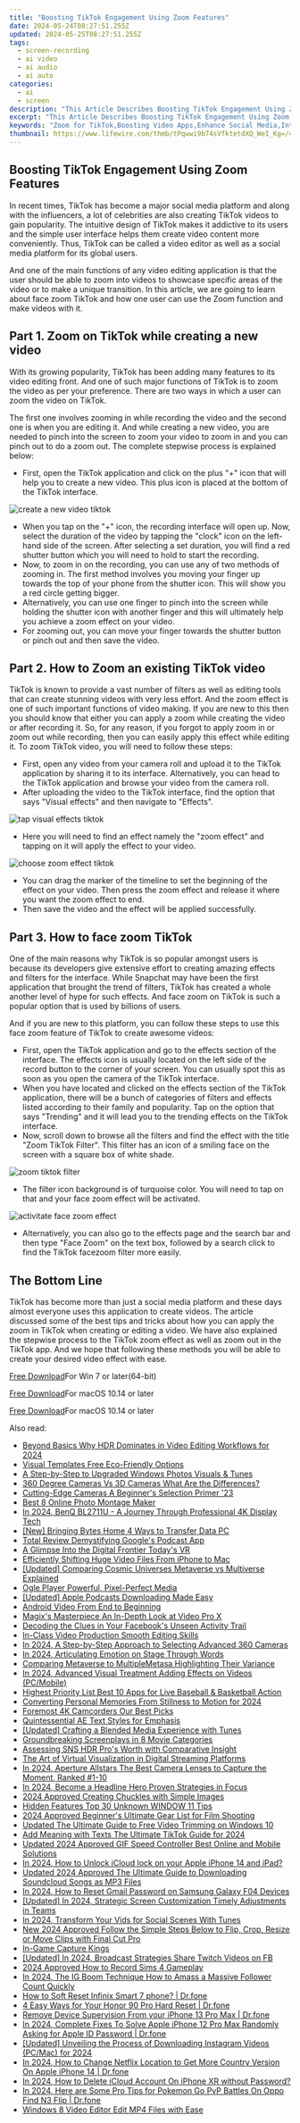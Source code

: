```yaml
---
title: "Boosting TikTok Engagement Using Zoom Features"
date: 2024-05-24T08:27:51.255Z
updated: 2024-05-25T08:27:51.255Z
tags: 
  - screen-recording
  - ai video
  - ai audio
  - ai auto
categories: 
  - ai
  - screen
description: "This Article Describes Boosting TikTok Engagement Using Zoom Features"
excerpt: "This Article Describes Boosting TikTok Engagement Using Zoom Features"
keywords: "Zoom for TikTok,Boosting Video Apps,Enhance Social Media,Interactive TikTok,Engaging Live Streams,Virtual Meetups on TikTok,Increase TikZoom Interaction"
thumbnail: https://www.lifewire.com/thmb/tPqwwi9b74sVfktetdXQ_WeI_Kg=/400x300/filters:no_upscale():max_bytes(150000):strip_icc()/how-to-reset-network-settings-on-mac-67f9ced141324211893514022b0229fb.jpg
---
```


## Boosting TikTok Engagement Using Zoom Features

In recent times, TikTok has become a major social media platform and along with the influencers, a lot of celebrities are also creating TikTok videos to gain popularity. The intuitive design of TikTok makes it addictive to its users and the simple user interface helps them create video content more conveniently. Thus, TikTok can be called a video editor as well as a social media platform for its global users.

And one of the main functions of any video editing application is that the user should be able to zoom into videos to showcase specific areas of the video or to make a unique transition. In this article, we are going to learn about face zoom TikTok and how one user can use the Zoom function and make videos with it.

## Part 1\. Zoom on TikTok while creating a new video

With its growing popularity, TikTok has been adding many features to its video editing front. And one of such major functions of TikTok is to zoom the video as per your preference. There are two ways in which a user can zoom the video on TikTok.

The first one involves zooming in while recording the video and the second one is when you are editing it. And while creating a new video, you are needed to pinch into the screen to zoom your video to zoom in and you can pinch out to do a zoom out. The complete stepwise process is explained below:

* First, open the TikTok application and click on the plus "+" icon that will help you to create a new video. This plus icon is placed at the bottom of the TikTok interface.

![create a new video tiktok](https://images.wondershare.com/filmora/article-images/2022/07/create-a-new-video-tiktok.jpg)

* When you tap on the "+" icon, the recording interface will open up. Now, select the duration of the video by tapping the "clock" icon on the left-hand side of the screen. After selecting a set duration, you will find a red shutter button which you will need to hold to start the recording.
* Now, to zoom in on the recording, you can use any of two methods of zooming in. The first method involves you moving your finger up towards the top of your phone from the shutter icon. This will show you a red circle getting bigger.
* Alternatively, you can use one finger to pinch into the screen while holding the shutter icon with another finger and this will ultimately help you achieve a zoom effect on your video.
* For zooming out, you can move your finger towards the shutter button or pinch out and then save the video.

## Part 2\. How to Zoom an existing TikTok video

TikTok is known to provide a vast number of filters as well as editing tools that can create stunning videos with very less effort. And the zoom effect is one of such important functions of video making. If you are new to this then you should know that either you can apply a zoom while creating the video or after recording it. So, for any reason, if you forgot to apply zoom in or zoom out while recording, then you can easily apply this effect while editing it. To zoom TikTok video, you will need to follow these steps:

* First, open any video from your camera roll and upload it to the TikTok application by sharing it to its interface. Alternatively, you can head to the TikTok application and browse your video from the camera roll.
* After uploading the video to the TikTok interface, find the option that says "Visual effects" and then navigate to "Effects".

![tap visual effects tiktok](https://images.wondershare.com/filmora/article-images/2022/07/tap-visual-effects-tiktok.jpg)

* Here you will need to find an effect namely the "zoom effect" and tapping on it will apply the effect to your video.

![choose zoom effect tiktok](https://images.wondershare.com/filmora/article-images/2022/07/choose-zoom-effect-tiktok.jpg)

* You can drag the marker of the timeline to set the beginning of the effect on your video. Then press the zoom effect and release it where you want the zoom effect to end.
* Then save the video and the effect will be applied successfully.

## Part 3\. How to face zoom TikTok

One of the main reasons why TikTok is so popular amongst users is because its developers give extensive effort to creating amazing effects and filters for the interface. While Snapchat may have been the first application that brought the trend of filters, TikTok has created a whole another level of hype for such effects. And face zoom on TikTok is such a popular option that is used by billions of users.

And if you are new to this platform, you can follow these steps to use this face zoom feature of TikTok to create awesome videos:

* First, open the TikTok application and go to the effects section of the interface. The effects icon is usually located on the left side of the record button to the corner of your screen. You can usually spot this as soon as you open the camera of the TikTok interface.
* When you have located and clicked on the effects section of the TikTok application, there will be a bunch of categories of filters and effects listed according to their family and popularity. Tap on the option that says "Trending" and it will lead you to the trending effects on the TikTok interface.
* Now, scroll down to browse all the filters and find the effect with the title "Zoom TikTok Filter". This filter has an icon of a smiling face on the screen with a square box of white shade.

![zoom tiktok filter](https://images.wondershare.com/filmora/article-images/2022/07/zoom-tiktok-filter.jpg)

* The filter icon background is of turquoise color. You will need to tap on that and your face zoom effect will be activated.

![activitate face zoom effect](https://images.wondershare.com/filmora/article-images/2022/07/activitate-face-zoom-effect.jpg)

* Alternatively, you can also go to the effects page and the search bar and then type "Face Zoom" on the text box, followed by a search click to find the TikTok facezoom filter more easily.

## The Bottom Line

TikTok has become more than just a social media platform and these days almost everyone uses this application to create videos. The article discussed some of the best tips and tricks about how you can apply the zoom in TikTok when creating or editing a video. We have also explained the stepwise process to the TikTok zoom effect as well as zoom out in the TikTok app. And we hope that following these methods you will be able to create your desired video effect with ease.

[Free Download](https://tools.techidaily.com/wondershare/filmora/download/)For Win 7 or later(64-bit)

[Free Download](https://tools.techidaily.com/wondershare/filmora/download/)For macOS 10.14 or later

</article

[Free Download](https://tools.techidaily.com/wondershare/filmora/download/)For macOS 10.14 or later

<ins class="adsbygoogle"
     style="display:block"
     data-ad-format="autorelaxed"
     data-ad-client="ca-pub-7571918770474297"
     data-ad-slot="1223367746"></ins>

<ins class="adsbygoogle"
     style="display:block"
     data-ad-format="autorelaxed"
     data-ad-client="ca-pub-7571918770474297"
     data-ad-slot="1223367746"></ins>



<ins class="adsbygoogle"
     style="display:block"
     data-ad-client="ca-pub-7571918770474297"
     data-ad-slot="8358498916"
     data-ad-format="auto"
     data-full-width-responsive="true"></ins>


<span class="atpl-alsoreadstyle">Also read:</span>
<div><ul>
<li><a href="https://extra-lessons.techidaily.com/beyond-basics-why-hdr-dominates-in-video-editing-workflows-for-2024/"><u>Beyond Basics  Why HDR Dominates in Video Editing Workflows for 2024</u></a></li>
<li><a href="https://extra-lessons.techidaily.com/visual-templates-free-eco-friendly-options/"><u>Visual Templates  Free Eco-Friendly Options</u></a></li>
<li><a href="https://extra-lessons.techidaily.com/a-step-by-step-to-upgraded-windows-photos-visuals-and-tunes/"><u>A Step-by-Step to Upgraded Windows Photos Visuals & Tunes</u></a></li>
<li><a href="https://extra-lessons.techidaily.com/1716199270453-360-degree-cameras-vs-3d-cameras-what-are-the-differences/"><u>360 Degree Cameras Vs 3D Cameras  What Are the Differences?</u></a></li>
<li><a href="https://extra-lessons.techidaily.com/cutting-edge-cameras-a-beginners-selection-primer-23/"><u>Cutting-Edge Cameras  A Beginner's Selection Primer '23</u></a></li>
<li><a href="https://extra-lessons.techidaily.com/best-8-online-photo-montage-maker/"><u>Best 8 Online Photo Montage Maker</u></a></li>
<li><a href="https://extra-lessons.techidaily.com/in-2024-benq-bl2711u-a-journey-through-professional-4k-display-tech/"><u>In 2024, BenQ BL2711U - A Journey Through Professional 4K Display Tech</u></a></li>
<li><a href="https://extra-lessons.techidaily.com/new-bringing-bytes-home-4-ways-to-transfer-data-pc/"><u>[New] Bringing Bytes Home  4 Ways to Transfer Data PC</u></a></li>
<li><a href="https://extra-lessons.techidaily.com/total-review-demystifying-googles-podcast-app/"><u>Total Review  Demystifying Google's Podcast App</u></a></li>
<li><a href="https://extra-lessons.techidaily.com/a-glimpse-into-the-digital-frontier-todays-vr/"><u>A Glimpse Into the Digital Frontier  Today's VR</u></a></li>
<li><a href="https://extra-lessons.techidaily.com/efficiently-shifting-huge-video-files-from-iphone-to-mac/"><u>Efficiently Shifting Huge Video Files From iPhone to Mac</u></a></li>
<li><a href="https://extra-lessons.techidaily.com/updated-comparing-cosmic-universes-metaverse-vs-multiverse-explained/"><u>[Updated] Comparing Cosmic Universes  Metaverse vs Multiverse Explained</u></a></li>
<li><a href="https://extra-lessons.techidaily.com/ogle-player-powerful-pixel-perfect-media/"><u>Ogle Player  Powerful, Pixel-Perfect Media</u></a></li>
<li><a href="https://extra-lessons.techidaily.com/updated-apple-podcasts-downloading-made-easy/"><u>[Updated] Apple Podcasts Downloading Made Easy</u></a></li>
<li><a href="https://extra-lessons.techidaily.com/android-video-from-end-to-beginning/"><u>Android Video  From End to Beginning</u></a></li>
<li><a href="https://extra-lessons.techidaily.com/magixs-masterpiece-an-in-depth-look-at-video-pro-x/"><u>Magix's Masterpiece  An In-Depth Look at Video Pro X</u></a></li>
<li><a href="https://extra-lessons.techidaily.com/decoding-the-clues-in-your-facebooks-unseen-activity-trail/"><u>Decoding the Clues in Your Facebook's Unseen Activity Trail</u></a></li>
<li><a href="https://extra-lessons.techidaily.com/in-class-video-production-smooth-editing-skills/"><u>In-Class Video Production  Smooth Editing Skills</u></a></li>
<li><a href="https://extra-lessons.techidaily.com/in-2024-a-step-by-step-approach-to-selecting-advanced-360-cameras/"><u>In 2024, A Step-by-Step Approach to Selecting Advanced 360 Cameras</u></a></li>
<li><a href="https://extra-lessons.techidaily.com/in-2024-articulating-emotion-on-stage-through-words/"><u>In 2024, Articulating Emotion on Stage Through Words</u></a></li>
<li><a href="https://extra-lessons.techidaily.com/comparing-metaverse-to-multiplemetasa-highlighting-their-variance/"><u>Comparing Metaverse to MultipleMetasa  Highlighting Their Variance</u></a></li>
<li><a href="https://extra-lessons.techidaily.com/in-2024-advanced-visual-treatment-adding-effects-on-videos-pcmobile/"><u>In 2024, Advanced Visual Treatment  Adding Effects on Videos (PC/Mobile)</u></a></li>
<li><a href="https://extra-lessons.techidaily.com/highest-priority-list-best-10-apps-for-live-baseball-and-basketball-action/"><u>Highest Priority List  Best 10 Apps for Live Baseball & Basketball Action</u></a></li>
<li><a href="https://extra-lessons.techidaily.com/converting-personal-memories-from-stillness-to-motion-for-2024/"><u>Converting Personal Memories  From Stillness to Motion for 2024</u></a></li>
<li><a href="https://extra-lessons.techidaily.com/foremost-4k-camcorders-our-best-picks/"><u>Foremost 4K Camcorders  Our Best Picks</u></a></li>
<li><a href="https://extra-lessons.techidaily.com/quintessential-ae-text-styles-for-emphasis/"><u>Quintessential AE Text Styles for Emphasis</u></a></li>
<li><a href="https://extra-lessons.techidaily.com/updated-crafting-a-blended-media-experience-with-tunes/"><u>[Updated] Crafting a Blended Media Experience with Tunes</u></a></li>
<li><a href="https://extra-lessons.techidaily.com/groundbreaking-screenplays-in-8-movie-categories/"><u>Groundbreaking Screenplays in 8 Movie Categories</u></a></li>
<li><a href="https://extra-lessons.techidaily.com/assessing-sns-hdr-pros-worth-with-comparative-insight/"><u>Assessing SNS HDR Pro's Worth with Comparative Insight</u></a></li>
<li><a href="https://extra-lessons.techidaily.com/the-art-of-virtual-visualization-in-digital-streaming-platforms/"><u>The Art of Virtual Visualization in Digital Streaming Platforms</u></a></li>
<li><a href="https://extra-lessons.techidaily.com/in-2024-aperture-allstars-the-best-camera-lenses-to-capture-the-moment-ranked-1-10/"><u>In 2024, Aperture Allstars  The Best Camera Lenses to Capture the Moment, Ranked #1-10</u></a></li>
<li><a href="https://extra-lessons.techidaily.com/in-2024-become-a-headline-hero-proven-strategies-in-focus/"><u>In 2024, Become a Headline Hero  Proven Strategies in Focus</u></a></li>
<li><a href="https://extra-lessons.techidaily.com/2024-approved-creating-chuckles-with-simple-images/"><u>2024 Approved  Creating Chuckles with Simple Images</u></a></li>
<li><a href="https://extra-lessons.techidaily.com/hidden-features-top-30-unknown-window-11-tips/"><u>Hidden Features  Top 30 Unknown WINDOW 11 Tips</u></a></li>
<li><a href="https://extra-lessons.techidaily.com/2024-approved-beginners-ultimate-gear-list-for-film-shooting/"><u>2024 Approved  Beginner's Ultimate Gear List for Film Shooting</u></a></li>
<li><a href="https://ai-vdieo-software.techidaily.com/updated-the-ultimate-guide-to-free-video-trimming-on-windows-10/"><u>Updated The Ultimate Guide to Free Video Trimming on Windows 10</u></a></li>
<li><a href="https://tiktok-video-recordings.techidaily.com/add-meaning-with-texts-the-ultimate-tiktok-guide-for-2024/"><u>Add Meaning with Texts  The Ultimate TikTok Guide for 2024</u></a></li>
<li><a href="https://smart-video-editing.techidaily.com/updated-2024-approved-gif-speed-controller-best-online-and-mobile-solutions/"><u>Updated 2024 Approved GIF Speed Controller Best Online and Mobile Solutions</u></a></li>
<li><a href="https://activate-lock.techidaily.com/in-2024-how-to-unlock-icloud-lock-on-your-apple-iphone-14-and-ipad-by-drfone-ios/"><u>In 2024, How to Unlock iCloud lock on your Apple iPhone 14 and iPad?</u></a></li>
<li><a href="https://video-creation-software.techidaily.com/updated-2024-approved-the-ultimate-guide-to-downloading-soundcloud-songs-as-mp3-files/"><u>Updated 2024 Approved The Ultimate Guide to Downloading Soundcloud Songs as MP3 Files</u></a></li>
<li><a href="https://android-unlock.techidaily.com/in-2024-how-to-reset-gmail-password-on-samsung-galaxy-f04-devices-by-drfone-android/"><u>In 2024, How to Reset Gmail Password on Samsung Galaxy F04 Devices</u></a></li>
<li><a href="https://screen-recording.techidaily.com/updated-in-2024-strategic-screen-customization-timely-adjustments-in-teams/"><u>[Updated] In 2024, Strategic Screen Customization  Timely Adjustments in Teams</u></a></li>
<li><a href="https://facebook-video-recording.techidaily.com/in-2024-transform-your-vids-for-social-scenes-with-tunes/"><u>In 2024, Transform Your Vids for Social Scenes With Tunes</u></a></li>
<li><a href="https://ai-video-apps.techidaily.com/new-2024-approved-follow-the-simple-steps-below-to-flip-crop-resize-or-move-clips-with-final-cut-pro/"><u>New 2024 Approved Follow the Simple Steps Below to Flip, Crop, Resize or Move Clips with Final Cut Pro</u></a></li>
<li><a href="https://video-capture.techidaily.com/in-game-capture-kings/"><u>In-Game Capture Kings</u></a></li>
<li><a href="https://facebook-video-recording.techidaily.com/updated-in-2024-broadcast-strategies-share-twitch-videos-on-fb/"><u>[Updated] In 2024, Broadcast Strategies  Share Twitch Videos on FB</u></a></li>
<li><a href="https://visual-screen-recording.techidaily.com/2024-approved-how-to-record-sims-4-gameplay/"><u>2024 Approved  How to Record Sims 4 Gameplay</u></a></li>
<li><a href="https://instagram-video-recordings.techidaily.com/in-2024-the-ig-boom-technique-how-to-amass-a-massive-follower-count-quickly/"><u>In 2024, The IG Boom Technique  How to Amass a Massive Follower Count Quickly</u></a></li>
<li><a href="https://techidaily.com/how-to-soft-reset-infinix-smart-7-phone-drfone-by-drfone-reset-android-reset-android/"><u>How to Soft Reset Infinix Smart 7 phone? | Dr.fone</u></a></li>
<li><a href="https://phone-solutions.techidaily.com/4-easy-ways-for-your-honor-90-pro-hard-reset-drfone-by-drfone-reset-android-reset-android/"><u>4 Easy Ways for Your Honor 90 Pro Hard Reset | Dr.fone</u></a></li>
<li><a href="https://iphone-unlock.techidaily.com/remove-device-supervision-from-your-iphone-13-pro-max-drfone-by-drfone-ios/"><u>Remove Device Supervision From your iPhone 13 Pro Max | Dr.fone</u></a></li>
<li><a href="https://iphone-unlock.techidaily.com/in-2024-complete-fixes-to-solve-apple-iphone-12-pro-max-randomly-asking-for-apple-id-password-drfone-by-drfone-ios/"><u>In 2024, Complete Fixes To Solve Apple iPhone 12 Pro Max Randomly Asking for Apple ID Password | Dr.fone</u></a></li>
<li><a href="https://instagram-video-recordings.techidaily.com/updated-unveiling-the-process-of-downloading-instagram-videos-pcmac-for-2024/"><u>[Updated] Unveiling the Process of Downloading Instagram Videos (PC/Mac) for 2024</u></a></li>
<li><a href="https://review-topics.techidaily.com/in-2024-how-to-change-netflix-location-to-get-more-country-version-on-apple-iphone-14-drfone-by-drfone-virtual-ios/"><u>In 2024, How to Change Netflix Location to Get More Country Version On Apple iPhone 14 | Dr.fone</u></a></li>
<li><a href="https://apple-account.techidaily.com/in-2024-how-to-delete-icloud-account-on-iphone-xr-without-password-by-drfone-ios/"><u>In 2024, How to Delete iCloud Account On iPhone XR without Password?</u></a></li>
<li><a href="https://android-pokemon-go.techidaily.com/in-2024-here-are-some-pro-tips-for-pokemon-go-pvp-battles-on-oppo-find-n3-flip-drfone-by-drfone-virtual-android/"><u>In 2024, Here are Some Pro Tips for Pokemon Go PvP Battles On Oppo Find N3 Flip | Dr.fone</u></a></li>
<li><a href="https://ai-vdieo-software.techidaily.com/windows-8-video-editor-edit-mp4-files-with-ease/"><u>Windows 8 Video Editor Edit MP4 Files with Ease</u></a></li>
</ul></div>

